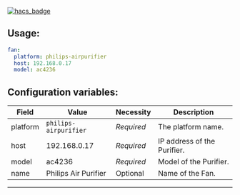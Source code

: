 [![hacs_badge](https://img.shields.io/badge/HACS-Default-orange.svg?style=for-the-badge)](https://github.com/custom-components/hacs)

## Usage:
```yaml
fan:
  platform: philips-airpurifier
  host: 192.168.0.17
  model: ac4236
```

## Configuration variables:
Field | Value | Necessity | Description
--- | --- | --- | ---
platform | `philips-airpurifier` | *Required* | The platform name.
host | 192.168.0.17 | *Required* | IP address of the Purifier.
model | ac4236 | *Required* | Model of the Purifier.
name | Philips Air Purifier | Optional | Name of the Fan.
***
